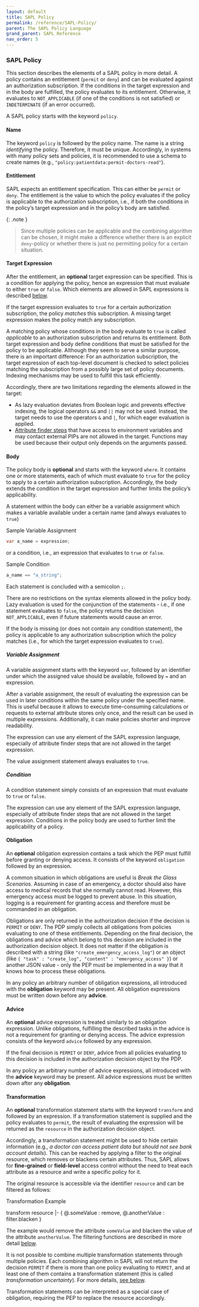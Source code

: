 ```yaml
---
layout: default
title: SAPL Policy
permalink: /reference/SAPL-Policy/
parent: The SAPL Policy Language
grand_parent: SAPL Reference
nav_order: 5
---
```


### SAPL Policy

This section describes the elements of a SAPL policy in more detail. A policy contains an entitlement (`permit` or `deny`) and can be evaluated against an authorization subscription. If the conditions in the target expression and in the body are fulfilled, the policy evaluates to its entitlement. Otherwise, it evaluates to `NOT_APPLICABLE` (if one of the conditions is not satisfied) or `INDETERMINATE` (if an error occurred).

A SAPL policy starts with the keyword `policy`.

#### Name

The keyword `policy` is followed by the policy name. The name is a string *identifying* the policy. Therefore, it must be unique. Accordingly, in systems with many policy sets and policies, it is recommended to use a schema to create names (e.g., `"policy:patientdata:permit-doctors-read"`).

#### Entitlement

SAPL expects an entitlement specification. This can either be `permit` or `deny`. The entitlement is the value to which the policy evaluates if the policy is applicable to the authorization subscription, i.e., if both the conditions in the policy’s target expression and in the policy’s body are satisfied.

{: .note }
> Since multiple policies can be applicable and the combining algorithm can be chosen, it might make a difference whether there is an explicit `deny`\-policy or whether there is just no permitting policy for a certain situation.

#### Target Expression

After the entitlement, an **optional** target expression can be specified. This is a condition for applying the policy, hence an expression that must evaluate to either `true` or `false`. Which elements are allowed in SAPL expressions is described [below](#expressions).

If the target expression evaluates to `true` for a certain authorization subscription, the policy *matches* this subscription. A missing target expression makes the policy match any subscription.

A matching policy whose conditions in the body evaluate to `true` is called *applicable* to an authorization subscription and returns its entitlement. Both target expression and body define conditions that must be satisfied for the policy to be applicable. Although they seem to serve a similar purpose, there is an important difference: For an authorization subscription, the target expression of each top-level document is checked to select policies matching the subscription from a possibly large set of policy documents. Indexing mechanisms may be used to fulfill this task efficiently.

Accordingly, there are two limitations regarding the elements allowed in the target:

- As lazy evaluation deviates from Boolean logic and prevents effective indexing, the logical operators `&&` and `||` may not be used. Instead, the target needs to use the operators `&` and `|`, for which eager evaluation is applied.
- [Attribute finder steps](#attribute-finders) that have access to environment variables and may contact external PIPs are not allowed in the target. Functions may be used because their output only depends on the arguments passed.

#### Body

The policy body is **optional** and starts with the keyword `where`. It contains one or more statements, each of which must evaluate to `true` for the policy to apply to a certain authorization subscription. Accordingly, the body extends the condition in the target expression and further limits the policy’s applicability.

A statement within the body can either be a variable assignment which makes a variable available under a certain name (and always evaluates to `true`)

Sample Variable Assignment

```java
var a_name = expression;
```

or a condition, i.e., an expression that evaluates to `true` or `false`.

Sample Condition

```java
a_name == "a_string";
```

Each statement is concluded with a semicolon `;`.

There are no restrictions on the syntax elements allowed in the policy body. Lazy evaluation is used for the conjunction of the statements - i.e., if one statement evaluates to `false`, the policy returns the decision `NOT_APPLICABLE`, even if future statements would cause an error.

If the body is missing (or does not contain any condition statement), the policy is applicable to any authorization subscription which the policy matches (i.e., for which the target expression evaluates to `true`).

##### Variable Assignment

A variable assignment starts with the keyword `var`, followed by an identifier under which the assigned value should be available, followed by `=` and an expression.

After a variable assignment, the result of evaluating the expression can be used in later conditions within the same policy under the specified name. This is useful because it allows to execute time-consuming calculations or requests to external attribute stores only once, and the result can be used in multiple expressions. Additionally, it can make policies shorter and improve readability.

The expression can use any element of the SAPL expression language, especially of attribute finder steps that are not allowed in the target expression.

The value assignment statement always evaluates to `true`.

##### Condition

A condition statement simply consists of an expression that must evaluate to `true` or `false`.

The expression can use any element of the SAPL expression language, especially of attribute finder steps that are not allowed in the target expression. Conditions in the policy body are used to further limit the applicability of a policy.

#### Obligation

An **optional** obligation expression contains a task which the PEP must fulfill before granting or denying access. It consists of the keyword `obligation` followed by an expression.

A common situation in which obligations are useful is *Break the Glass Scenarios*. Assuming in case of an emergency, a doctor should also have access to medical records that she normally cannot read. However, this emergency access must be logged to prevent abuse. In this situation, logging is a requirement for granting access and therefore must be commanded in an obligation.

Obligations are only returned in the authorization decision if the decision is `PERMIT` or `DENY`. The PDP simply collects all obligations from policies evaluating to one of these entitlements. Depending on the final decision, the obligations and advice which belong to this decision are included in the authorization decision object. It does not matter if the obligation is described with a string (like `"create_emergency_access_log"`) or an object (like `{ "task" : "create_log", "content" : "emergency_access" }`) or another JSON value - only the PEP must be implemented in a way that it knows how to process these obligations.

In any policy an arbitrary number of obligation expressions, all introduced with the **obligation** keyword may be present. All obligation expressions must be written down before any **advice**.

#### Advice

An **optional** advice expression is treated similarly to an obligation expression. Unlike obligations, fulfilling the described tasks in the advice is not a requirement for granting or denying access. The advice expression consists of the keyword `advice` followed by any expression.

If the final decision is `PERMIT` or `DENY`, advice from all policies evaluating to this decision is included in the authorization decision object by the PDP.

In any policy an arbitrary number of advice expressions, all introduced with the **advice** keyword may be present. All advice expressions must be written down after any **obligation**.

#### Transformation

An **optional** transformation statement starts with the keyword `transform` and followed by an expression. If a transformation statement is supplied and the policy evaluates to `permit`, the result of evaluating the expression will be returned as the `resource` in the authorization decision object.

Accordingly, a transformation statement might be used to hide certain information (e.g., *a doctor can access patient data but should not see bank account details*). This can be reached by applying a filter to the original resource, which removes or blackens certain attributes. Thus, SAPL allows for **fine-grained** or **field-level** access control without the need to treat each attribute as a resource and write a specific policy for it.

The original resource is accessible via the identifier `resource` and can be filtered as follows:

Transformation Example

transform resource |- { @.someValue : remove, @.anotherValue : filter.blacken }

The example would remove the attribute `someValue` and blacken the value of the attribute `anotherValue`. The filtering functions are described in more detail [below](#filtering).

It is not possible to combine multiple transformation statements through multiple policies. Each combining algorithm in SAPL will not return the decision `PERMIT` if there is more than one policy evaluating to `PERMIT`, and at least one of them contains a transformation statement (this is called *transformation uncertainty*). For more details, [see below](#combining-algorithms).

Transformation statements can be interpreted as a special case of obligation, requiring the PEP to replace the resource accordingly.
